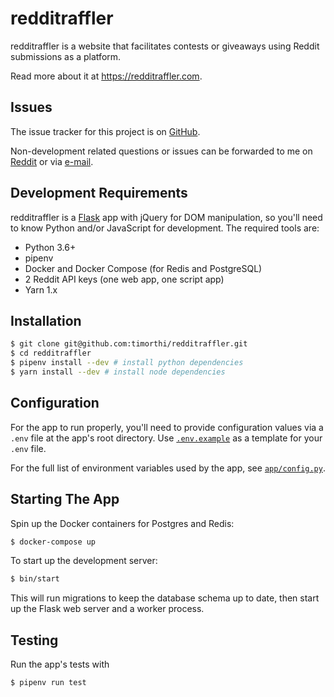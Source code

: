 # redditraffler

redditraffler is a website that facilitates contests or giveaways using Reddit submissions as a platform.

Read more about it at https://redditraffler.com.

## Issues

The issue tracker for this project is on [GitHub](https://github.com/timorthi/redditraffler/issues).

Non-development related questions or issues can be forwarded to me on [Reddit](https://reddit.com/u/xozzo) or via [e-mail](mailto:admin@redditraffler.com).

## Development Requirements

redditraffler is a [Flask](https://github.com/pallets/flask) app with jQuery for DOM manipulation, so you'll need to know Python and/or JavaScript for development. The required tools are:

- Python 3.6+
- pipenv
- Docker and Docker Compose (for Redis and PostgreSQL)
- 2 Reddit API keys (one web app, one script app)
- Yarn 1.x

## Installation

```sh
$ git clone git@github.com:timorthi/redditraffler.git
$ cd redditraffler
$ pipenv install --dev # install python dependencies
$ yarn install --dev # install node dependencies
```

## Configuration

For the app to run properly, you'll need to provide configuration values via a `.env` file at the app's root directory. Use [`.env.example`](./.env.example) as a template for your `.env` file.

For the full list of environment variables used by the app, see [`app/config.py`](app/config.py).

## Starting The App

Spin up the Docker containers for Postgres and Redis:

```sh
$ docker-compose up
```

To start up the development server:

```sh
$ bin/start
```

This will run migrations to keep the database schema up to date, then start up the Flask web server and a worker process.

## Testing

Run the app's tests with

```sh
$ pipenv run test
```

